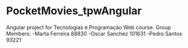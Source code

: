 # PocketMovies_tpwAngular
Angular project for Tecnologias e Programação Web course.
Group Members:
	-Marta Ferreira	88830
	-Oscar Sanchez	101631
	-Pedro Santos	93221